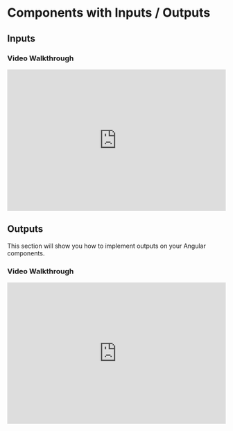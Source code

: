 # Components with Inputs / Outputs

## Inputs

### Video Walkthrough

<div style="padding:64.71% 0 0 0;position:relative;"><iframe src="https://player.vimeo.com/video/1033180588?h=e0b03e3235&amp;badge=0&amp;autopause=0&amp;player_id=0&amp;app_id=58479" frameborder="0" allow="autoplay; fullscreen; picture-in-picture; clipboard-write" style="position:absolute;top:0;left:0;width:100%;height:100%;" title="02 a - Inputs"></iframe></div>



## Outputs

This section will show you how to implement outputs on your Angular components.

### Video Walkthrough

<div style="padding:64.71% 0 0 0;position:relative;"><iframe src="https://player.vimeo.com/video/1033181267?h=c3b8e6334e&amp;badge=0&amp;autopause=0&amp;player_id=0&amp;app_id=58479" frameborder="0" allow="autoplay; fullscreen; picture-in-picture; clipboard-write" style="position:absolute;top:0;left:0;width:100%;height:100%;" title="02 b - Outputs"></iframe></div>
